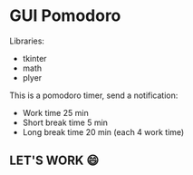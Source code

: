 # GUI Pomodoro
Libraries:
  - tkinter
  - math
  - plyer

This is a pomodoro timer, send a notification:
  - Work time 25 min
  - Short break time 5 min
  - Long break time 20 min (each 4 work time)
  
 ## LET'S WORK 😄
